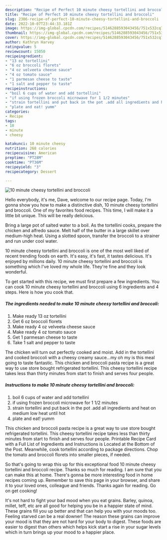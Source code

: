 ```yaml
---
description: "Recipe of Perfect 10 minute cheesy tortellini and broccoli"
title: "Recipe of Perfect 10 minute cheesy tortellini and broccoli"
slug: 2306-recipe-of-perfect-10-minute-cheesy-tortellini-and-broccoli
date: 2022-10-07T23:44:33.181Z
image: https://img-global.cpcdn.com/recipes/5146288593043456/751x532cq70/10-minute-cheesy-tortellini-and-broccoli-recipe-main-photo.jpg
thumbnail: https://img-global.cpcdn.com/recipes/5146288593043456/751x532cq70/10-minute-cheesy-tortellini-and-broccoli-recipe-main-photo.jpg
cover: https://img-global.cpcdn.com/recipes/5146288593043456/751x532cq70/10-minute-cheesy-tortellini-and-broccoli-recipe-main-photo.jpg
author: Kathryn Harvey
ratingvalue: 5
reviewcount: 15050
recipeingredient:
- "13 oz tortellini"
- "6 oz broccoli florets"
- "4 oz velveeta cheese sauce"
- "4 oz tomato sauce"
- "1 parmesan cheese to taste"
- "1 salt and pepper to taste"
recipeinstructions:
- "boil 6 cups of water and add tortellini"
- "if using frozen broccoli microwave for 1 1/2 minutes"
- "strain tortellini and put back in the pot .add all ingredients and heat on medium low heat until hot"
- "plate and eat! yumm"
categories:
- Recipe
tags:
- 10
- minute
- cheesy

katakunci: 10 minute cheesy 
nutrition: 268 calories
recipecuisine: American
preptime: "PT28M"
cooktime: "PT36M"
recipeyield: "3"
recipecategory: Dessert

---
```



![10 minute cheesy tortellini and broccoli](https://img-global.cpcdn.com/recipes/5146288593043456/751x532cq70/10-minute-cheesy-tortellini-and-broccoli-recipe-main-photo.jpg)

Hello everybody, it's me, Dave, welcome to our recipe page. Today, I'm gonna show you how to make a distinctive dish, 10 minute cheesy tortellini and broccoli. One of my favorites food recipes. This time, I will make it a little bit unique. This will be really delicious.

Bring a large pot of salted water to a boil. As the tortellini cooks, prepare the chicken and alfredo sauce. Melt half of the butter in a large skillet over medium-high heat. Using a slotted spoon, transfer the broccoli to a strainer and run under cool water.

10 minute cheesy tortellini and broccoli is one of the most well liked of recent trending foods on earth. It's easy, it's fast, it tastes delicious. It's enjoyed by millions daily. 10 minute cheesy tortellini and broccoli is something which I've loved my whole life. They're fine and they look wonderful.


To get started with this recipe, we must first prepare a few ingredients. You can cook 10 minute cheesy tortellini and broccoli using 6 ingredients and 4 steps. Here is how you cook that.

<!--inarticleads1-->

##### The ingredients needed to make 10 minute cheesy tortellini and broccoli:

1. Make ready 13 oz tortellini
1. Get 6 oz broccoli florets
1. Make ready 4 oz velveeta cheese sauce
1. Make ready 4 oz tomato sauce
1. Get 1 parmesan cheese to taste
1. Take 1 salt and pepper to taste


The chicken will turn out perfectly cooked and moist. Add in the tortellini and cooked broccoli with a cheesy creamy sauce…my oh my is this meal going to taste fantastic. This chicken and broccoli pasta recipe is a great way to use store bought refrigerated tortellini. This cheesy tortellini recipe takes less than thirty minutes from start to finish and serves four people. 

<!--inarticleads2-->

##### Instructions to make 10 minute cheesy tortellini and broccoli:

1. boil 6 cups of water and add tortellini
1. if using frozen broccoli microwave for 1 1/2 minutes
1. strain tortellini and put back in the pot .add all ingredients and heat on medium low heat until hot
1. plate and eat! yumm


This chicken and broccoli pasta recipe is a great way to use store bought refrigerated tortellini. This cheesy tortellini recipe takes less than thirty minutes from start to finish and serves four people. Printable Recipe Card with a Full List of Ingredients and Instructions is Located at the Bottom of the Post. Meanwhile, cook tortellini according to package directions. Chop the tomato and broccoli florets into smaller pieces, if needed. 

So that's going to wrap this up for this exceptional food 10 minute cheesy tortellini and broccoli recipe. Thanks so much for reading. I am sure that you can make this at home. There's gonna be more interesting food in home recipes coming up. Remember to save this page in your browser, and share it to your loved ones, colleague and friends. Thanks again for reading. Go on get cooking!

It's not hard to fight your bad mood when you eat grains. Barley, quinoa, millet, teff, etc are all good for helping you be in a happier state of mind. These grains fill you up better and that can help you with your moods too. Feeling starved can be a real downer! The reason these grains can improve your mood is that they are not hard for your body to digest. These foods are easier to digest than others which helps kick start a rise in your sugar levels which in turn brings up your mood to a happier place.
